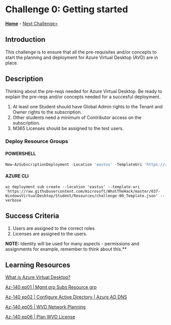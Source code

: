 # Challenge 0: Getting started

**[Home](../README.md)** - [Next Challenge>](./01-Plan-AVD-Architecture.md)

## Introduction

This challenge is to ensure that all the pre-requisites and/or concepts to start the planning and deployment for Azure Virtual Desktop (AVD) are in place.

## Description

Thinking about the pre-reqs needed for Azure Virtual Desktop. Be ready to explain the pre-reqs and/or concepts needed for a succesful deployment.

1. At least one Student should have Global Admin rights to the Tenant and Owner rights to the subscription.
1. Other students need a minimum of Contributor access on the subscription.
1. M365 Licenses should be assigned to the test users.

### Deploy Resource Groups

#### POWERSHELL

```powershell
New-AzSubscriptionDeployment -Location 'eastus' -TemplateUri 'https://raw.githubusercontent.com/microsoft/WhatTheHack/master/037-WindowsVirtualDesktop/Student/Resources/challenge-00_Template.json' -Verbose
```

#### AZURE CLI

```shell
az deployment sub create --location 'eastus' --template-uri 'https://raw.githubusercontent.com/microsoft/WhatTheHack/master/037-WindowsVirtualDesktop/Student/Resources/challenge-00_Template.json' --verbose
```

## Success Criteria

1. Users are assigned to the correct roles
1. Licenses are assigned to the users.

**NOTE:** Identity will be used for many aspects - permissions and assignments for example, remember to think about this.**

## Learning Resources

[What is Azure Virtual Desktop?](https://docs.microsoft.com/en-us/azure/virtual-desktop/overview)

[Az-140 ep01 | Mgmt grp Subs Resource grp](https://www.youtube.com/watch?v=EG_Zqdm7OQ0&list=PL-V4YVm6AmwW1DBM25pwWYd1Lxs84ILZT&index=3)

[Az-140 ep02 | Configure Active Directory | Azure AD DNS](https://www.youtube.com/watch?v=kfOYWFpoglQ&list=PL-V4YVm6AmwW1DBM25pwWYd1Lxs84ILZT&index=4)

[Az-140 ep05 | WVD Network Planning](https://www.youtube.com/watch?v=O3AaPTWzpi4&list=PL-V4YVm6AmwW1DBM25pwWYd1Lxs84ILZT&index=6)

[Az-140 ep06 | Plan WVD License](https://www.youtube.com/watch?v=oV3-w88lIu4&list=PL-V4YVm6AmwW1DBM25pwWYd1Lxs84ILZT&index=7)
